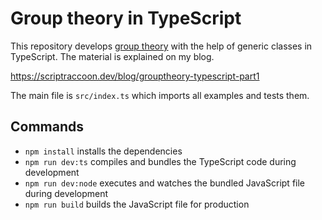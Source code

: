 # Group theory in TypeScript

This repository develops [group theory](https://en.wikipedia.org/wiki/Group_theory) with the help of generic classes in TypeScript. The material is explained on my blog.

https://scriptraccoon.dev/blog/grouptheory-typescript-part1

The main file is `src/index.ts` which imports all examples and tests them.

## Commands

-   `npm install` installs the dependencies
-   `npm run dev:ts` compiles and bundles the TypeScript code during development
-   `npm run dev:node` executes and watches the bundled JavaScript file during development
-   `npm run build` builds the JavaScript file for production
